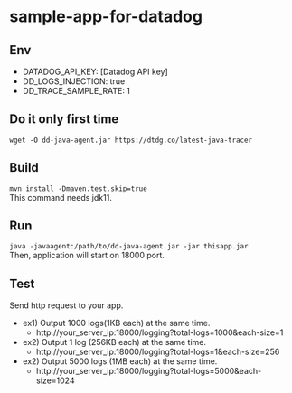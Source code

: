 # sample-app-for-datadog

## Env
* DATADOG_API_KEY: [Datadog API key]
* DD_LOGS_INJECTION: true
* DD_TRACE_SAMPLE_RATE: 1

## Do it only first time
`wget -O dd-java-agent.jar https://dtdg.co/latest-java-tracer`

## Build
`mvn install -Dmaven.test.skip=true`  
This command needs jdk11.

## Run
`java -javaagent:/path/to/dd-java-agent.jar -jar thisapp.jar`  
Then, application will start on 18000 port.


## Test
Send http request to your app.
* ex1) Output 1000 logs(1KB each) at the same time.
  - http://your_server_ip:18000/logging?total-logs=1000&each-size=1
* ex2) Output 1 log (256KB each) at the same time.
  - http://your_server_ip:18000/logging?total-logs=1&each-size=256
* ex2) Output 5000 logs (1MB each) at the same time.
  - http://your_server_ip:18000/logging?total-logs=5000&each-size=1024
